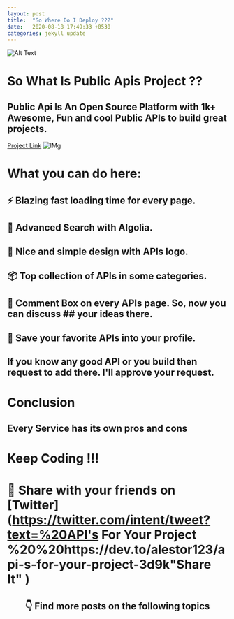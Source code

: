 ```yaml
---
layout: post
title:  "So Where Do I Deploy ???"
date:   2020-08-18 17:49:33 +0530
categories: jekyll update
---
```


![Alt Text](https://dev-to-uploads.s3.amazonaws.com/i/2t8x4e0sqgppngtckpbr.png)

# So What Is Public Apis Project ??

## Public Api Is An Open Source Platform with 1k+ Awesome, Fun and cool Public APIs to build great projects. 
[Project Link](https://public-apis.io)
![IMg](https://res.cloudinary.com/practicaldev/image/fetch/s--6T1fyoXI--/c_limit%2Cf_auto%2Cfl_progressive%2Cq_auto%2Cw_880/https://thepracticaldev.s3.amazonaws.com/i/avqnbbz4xgsk542g4tpi.png)

# What you can do here:

## ⚡ Blazing fast loading time for every page.
## 🔎 Advanced Search with Algolia.
## 💖 Nice and simple design with APIs logo.
## 📦 Top collection of APIs in some categories.
## 💬 Comment Box on every APIs page. So, now you can discuss ## your ideas there.
## 💾 Save your favorite APIs into your profile.

## If you know any good API or you build then request to add there. I'll approve your request.

# Conclusion

## Every Service has its own pros and cons 

# Keep Coding !!!


# 🙏  Share with your friends on  [Twitter](https://twitter.com/intent/tweet?text=%20API's For Your Project %20%20https://dev.to/alestor123/api-s-for-your-project-3d9k"Share It" )
 

 
<h2 align=center> 👇  Find more posts on the following topics </h2>

